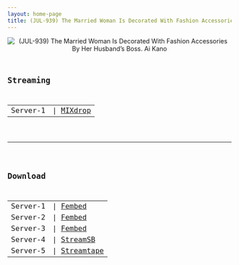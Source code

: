 ```yaml
---
layout: home-page
title: (JUL-939) The Married Woman Is Decorated With Fashion Accessories By Her Husband’s Boss. Ai Kano
---
```

<center>
<img src="https://blogger.googleusercontent.com/img/b/R29vZ2xl/AVvXsEjxHX57_XUs0a5G9vDCGYrRXJF6gB1ghQlwh5YRB-lnsBHWlHhValj0fyll9n7QXVAaNzhpUYQvnMGjV7-WXgMyJ6MeR47xGPMWrwNrIk4Q7N5GoBKtqYAjNiMRiszLsVhxVeGkqMDUGIKzw1PXhfjUFASSewPvXDovTiWd9wBUByt6KjpVMa5CAOUP/s16000/jul939pl.jpg" alt="(JUL-939) The Married Woman Is Decorated With Fashion Accessories By Her Husband’s Boss. Ai Kano">
</center>
<pre><code>
<h2>Streaming</h2>
<table><tbody>
<tr>
<td>Server-1</td>
<td>| <a href="https://mixdrop.ch/e/84g1173ws981kj" target="_blank">MIXdrop</a></td>
</tr>
</tbody></table>

<hr />

<h2>Download</h2>
<table><tbody>
<tr>
<td>Server-1</td>
<td>| <a href="https://javpoll.com/f/7m885sgwn4y8qm3" target="_blank">Fembed</a></td>
</tr>
<tr>
<td>Server-2</td>
<td>| <a href="https://watchjavnow.xyz/f/ygj4wsedjr8kwjj" target="_blank">Fembed</a></td>
</tr>
<tr>
<td>Server-3</td>
<td>| <a href="https://fakyutube.com/f/dw2rzux1x2-zr1y" target="_blank">Fembed</a></td>
</tr>
<tr>
<td>Server-4</td>
<td>| <a href="https://javside.com/wjji9x84c63p.html" target="_blank">StreamSB</a><br /></td>
</tr>
<tr>
<td>Server-5</td>
<td>| <a href="https://streamtape.com/v/mDVjX6rVgPCVxz/JUL-939.mp4" target="_blank">Streamtape</a></td>
</tr>
</tbody></table>
</code></pre>
